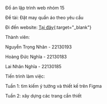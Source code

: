 Đồ án lập trình web nhóm 15

Đề tài: Đặt may quần áo theo yêu cầu

Đi đến website: [Tại đây](https://nhan614.github.io/LTW_Nhom15_MayDoTheoYeuCau/){:target="_blank"}

Thành viên:

Nguyễn Trọng Nhân - 22130193

Hoàng Đức Nghĩa - 22130183

Lai Nhân Nghĩa - 22130185

Tiến trình làm việc:
  
  Tuần 1: tìm kiếm ý tưởng và thiết kế trên Figma

  Tuần 2: xây dựng các trang cần thiết
  
